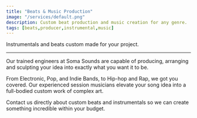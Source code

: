 ```yaml
---
title: "Beats & Music Production"
image: "/services/default.png"
description: Custom beat production and music creation for any genre.
tags: [beats,producer,instrumental,music]
---
```

Instrumentals and beats custom made for your project.

- - -
Our trained engineers at Soma Sounds are capable of producing, arranging and sculpting your idea into exactly what you want it to be.

From Electronic, Pop, and Indie Bands, to Hip-hop and Rap, we got you covered. Our experienced session musicians elevate your song idea into a full-bodied custom work of complex art.

Contact us directly about custom beats and instrumentals so we can create something incredible within your budget.

